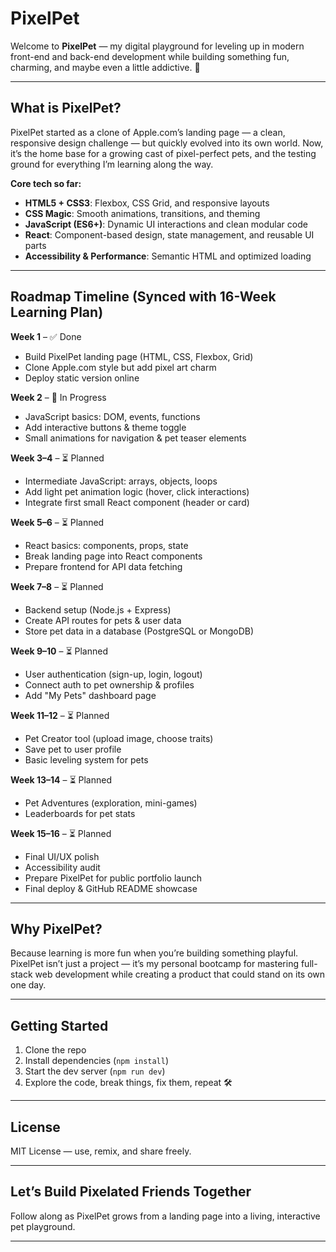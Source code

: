 # **PixelPet**

Welcome to **PixelPet** — my digital playground for leveling up in modern front-end and back-end development while building something fun, charming, and maybe even a little addictive. 🐾

---

## **What is PixelPet?**

PixelPet started as a clone of Apple.com’s landing page — a clean, responsive design challenge — but quickly evolved into its own world. Now, it’s the home base for a growing cast of pixel-perfect pets, and the testing ground for everything I’m learning along the way.

**Core tech so far:**

* **HTML5 + CSS3**: Flexbox, CSS Grid, and responsive layouts
* **CSS Magic**: Smooth animations, transitions, and theming
* **JavaScript (ES6+)**: Dynamic UI interactions and clean modular code
* **React**: Component-based design, state management, and reusable UI parts
* **Accessibility & Performance**: Semantic HTML and optimized loading

---

## **Roadmap Timeline (Synced with 16-Week Learning Plan)**

**Week 1** – ✅ Done

* Build PixelPet landing page (HTML, CSS, Flexbox, Grid)
* Clone Apple.com style but add pixel art charm
* Deploy static version online

**Week 2** – 🚧 In Progress

* JavaScript basics: DOM, events, functions
* Add interactive buttons & theme toggle
* Small animations for navigation & pet teaser elements

**Week 3–4** – ⏳ Planned

* Intermediate JavaScript: arrays, objects, loops
* Add light pet animation logic (hover, click interactions)
* Integrate first small React component (header or card)

**Week 5–6** – ⏳ Planned

* React basics: components, props, state
* Break landing page into React components
* Prepare frontend for API data fetching

**Week 7–8** – ⏳ Planned

* Backend setup (Node.js + Express)
* Create API routes for pets & user data
* Store pet data in a database (PostgreSQL or MongoDB)

**Week 9–10** – ⏳ Planned

* User authentication (sign-up, login, logout)
* Connect auth to pet ownership & profiles
* Add "My Pets" dashboard page

**Week 11–12** – ⏳ Planned

* Pet Creator tool (upload image, choose traits)
* Save pet to user profile
* Basic leveling system for pets

**Week 13–14** – ⏳ Planned

* Pet Adventures (exploration, mini-games)
* Leaderboards for pet stats

**Week 15–16** – ⏳ Planned

* Final UI/UX polish
* Accessibility audit
* Prepare PixelPet for public portfolio launch
* Final deploy & GitHub README showcase

---

## **Why PixelPet?**

Because learning is more fun when you’re building something playful.
PixelPet isn’t just a project — it’s my personal bootcamp for mastering full-stack web development while creating a product that could stand on its own one day.

---

## **Getting Started**

1. Clone the repo
2. Install dependencies (`npm install`)
3. Start the dev server (`npm run dev`)
4. Explore the code, break things, fix them, repeat 🛠️

---

## **License**

MIT License — use, remix, and share freely.

---

## **Let’s Build Pixelated Friends Together**

Follow along as PixelPet grows from a landing page into a living, interactive pet playground.

---